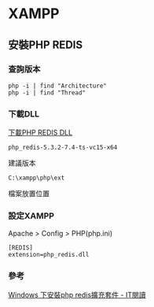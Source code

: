 # XAMPP

## 安裝PHP REDIS

### 查詢版本
    php -i | find "Architecture"
    php -i | find "Thread"

### 下載DLL
[下載PHP REDIS DLL](https://windows.php.net/downloads/pecl/releases/redis/)

    php_redis-5.3.2-7.4-ts-vc15-x64
建議版本

    C:\xampp\php\ext
檔案放置位置

### 設定XAMPP
Apache > Config > PHP(php.ini)
```
[REDIS]
extension=php_redis.dll
```

### 參考
[Windows 下安裝php redis擴充套件 - IT閱讀](https://www.itread01.com/content/1544590922.html)